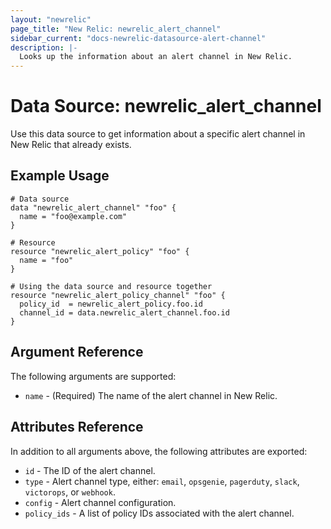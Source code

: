 ```yaml
---
layout: "newrelic"
page_title: "New Relic: newrelic_alert_channel"
sidebar_current: "docs-newrelic-datasource-alert-channel"
description: |-
  Looks up the information about an alert channel in New Relic.
---
```


# Data Source: newrelic\_alert\_channel

Use this data source to get information about a specific alert channel in New Relic that already exists. 

## Example Usage

```hcl
# Data source
data "newrelic_alert_channel" "foo" {
  name = "foo@example.com"
}

# Resource
resource "newrelic_alert_policy" "foo" {
  name = "foo"
}

# Using the data source and resource together
resource "newrelic_alert_policy_channel" "foo" {
  policy_id  = newrelic_alert_policy.foo.id
  channel_id = data.newrelic_alert_channel.foo.id
}
```

## Argument Reference

The following arguments are supported:

* `name` - (Required) The name of the alert channel in New Relic.

## Attributes Reference

In addition to all arguments above, the following attributes are exported:

* `id` - The ID of the alert channel.
* `type` - Alert channel type, either: `email`, `opsgenie`, `pagerduty`, `slack`, `victorops`, or `webhook`.
* `config` - Alert channel configuration.
* `policy_ids` - A list of policy IDs associated with the alert channel.
